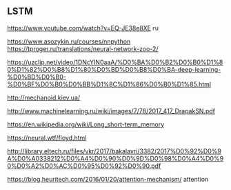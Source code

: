 ## LSTM

<https://www.youtube.com/watch?v=EQ-JE38e8XE> ru

<https://www.asozykin.ru/courses/nnpython> 
<https://tproger.ru/translations/neural-network-zoo-2/>

<https://uzclip.net/video/1DNcYIN0aaA/%D0%BA%D0%B2%D0%B0%D1%80%D1%82%D0%B8%D1%80%D0%BD%D0%B8%D0%BA-deep-learning-%D0%BD%D0%B0-%D0%BF%D0%B0%D0%BB%D1%8C%D1%86%D0%B0%D1%85.html>

<http://mechanoid.kiev.ua/>

http://www.machinelearning.ru/wiki/images/7/78/2017_417_DrapakSN.pdf

<https://en.wikipedia.org/wiki/Long_short-term_memory>

<https://neural.wtf/floyd.html>

http://library.eltech.ru/files/vkr/2017/bakalavri/3382/2017%D0%92%D0%9A%D0%A0338212%D0%A4%D0%90%D0%9D%D0%98%D0%A4%D0%90%D0%A2%D0%AC%D0%95%D0%92%D0%90.pdf


<https://blog.heuritech.com/2016/01/20/attention-mechanism/> attention
